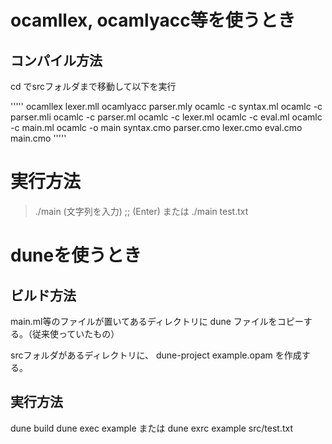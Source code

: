 # ocamllex, ocamlyacc等を使うとき
## コンパイル方法
cd でsrcフォルダまで移動して以下を実行

'''''
ocamllex lexer.mll
ocamlyacc parser.mly
ocamlc -c syntax.ml
ocamlc -c parser.mli
ocamlc -c parser.ml
ocamlc -c lexer.ml
ocamlc -c eval.ml
ocamlc -c main.ml
ocamlc -o main syntax.cmo parser.cmo lexer.cmo eval.cmo main.cmo
'''''

# 実行方法
> ./main
> (文字列を入力) ;; (Enter)
または
> ./main test.txt


# duneを使うとき
## ビルド方法
main.ml等のファイルが置いてあるディレクトリに
dune
ファイルをコピーする。（従来使っていたもの）

srcフォルダがあるディレクトリに、
dune-project
example.opam
を作成する。

## 実行方法
dune build
dune exec example
または
dune exrc example src/test.txt

